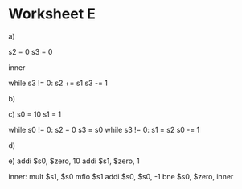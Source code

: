 # Worksheet E

a)

s2 = 0
s3 = 0

inner

while s3 != 0:
  s2 += s1
  s3 -= 1 
  
b)


c)
s0 = 10
s1 = 1

while s0 != 0:
  s2 = 0
  s3 = s0
  while s3 != 0:
  s1 = s2
  s0 -= 1
  
d)

e)
addi $s0, $zero, 10
addi $s1, $zero, 1

inner: mult $s1, $s0
mflo $s1
addi $s0, $s0, -1
bne $s0, $zero, inner
